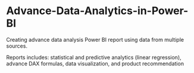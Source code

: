# Advance-Data-Analytics-in-Power-BI

Creating advance data analysis Power BI report using data from multiple sources.

Reports includes: statistical and predictive analytics (linear regression), advance DAX formulas, data visualization, and product recommendation
